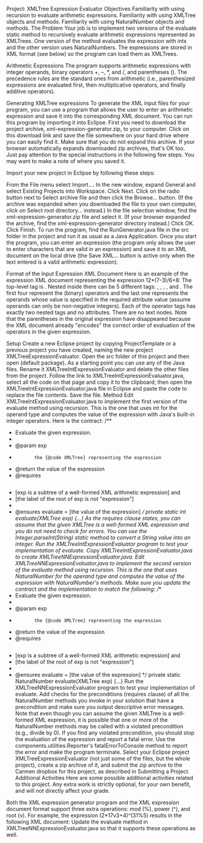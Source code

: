 Project: XMLTree Expression Evaluator
Objectives
Familiarity with using recursion to evaluate arithmetic expressions.
Familiarity with using XMLTree objects and methods.
Familiarity with using NaturalNumber objects and methods.
The Problem
Your job is to implement two versions of the evaluate static method to recursively evaluate arithmetic expressions represented as XMLTrees. One version of the method evaluates the expression with ints and the other version uses NaturalNumbers. The expressions are stored in XML format (see below) so the program can load them as XMLTrees.

Arithmetic Expressions
The program supports arithmetic expressions with integer operands, binary operators +, –, *, and /, and parentheses (). The precedence rules are the standard ones from arithmetic (i.e., parenthesized expressions are evaluated first, then multiplicative operators, and finally additive operators).

Generating XMLTree expressions
To generate the XML input files for your program, you can use a program that allows the user to enter an arithmetic expression and save it into the corresponding XML document. You can run this program by importing it into Eclipse. First you need to download the project archive, xml-expression-generator.zip, to your computer. Click on this download link and save the file somewhere on your hard drive where you can easily find it. Make sure that you do not expand this archive. If your browser automatically expands downloaded zip archives, that's OK too. Just pay attention to the special instructions in the following few steps. You may want to make a note of where you saved it.

Import your new project in Eclipse by following these steps:

From the File menu select Import....
In the new window, expand General and select Existing Projects into Workspace. Click Next.
Click on the radio button next to Select archive file and then click the Browse... button. (If the archive was expanded when you downloaded the file to your own computer, click on Select root directory... instead.)
In the file selection window, find the xml-expression-generator.zip file and select it. (If your browser expanded the archive, find the xml-expression-generator directory instead.) Click OK.
Click Finish.
To run the program, find the RunGenerator.java file in the src folder in the project and run it as usual as a Java Application. Once you start the program, you can enter an expression (the program only allows the user to enter characters that are valid in an expression) and save it to an XML document on the local drive (the Save XML... button is active only when the text entered is a valid arithmetic expression).

Format of the Input Expression XML Document
Here is an example of the expression XML document representing the expression 12*(7-3)/6+8:
<expression>
  <plus>
    <divide>
      <times>
        <number value="12" />
        <minus>
          <number value="7" />
          <number value="3" />
        </minus>
      </times>
      <number value="6" />
    </divide>
    <number value="8" />
  </plus>
</expression>
The top-level tag is <expression>. Nested inside there can be 5 different tags: <plus>, <minus>, <times>, <divide>, and <number>. The first four represent the (binary) operators and the last one represents the operands whose value is specified in the required attribute value (assume operands can only be non-negative integers). Each of the operator tags has exactly two nested tags and no attributes. There are no text nodes. Note that the parentheses in the original expression have disappeared because the XML document already "encodes" the correct order of evaluation of the operators in the given expression.

Setup
Create a new Eclipse project by copying ProjectTemplate or a previous project you have created, naming the new project XMLTreeExpressionEvaluator.
Open the src folder of this project and then open (default package). As a starting point you can use any of the Java files. Rename it XMLTreeIntExpressionEvaluator and delete the other files from the project.
Follow the link to XMLTreeIntExpressionEvaluator.java, select all the code on that page and copy it to the clipboard; then open the XMLTreeIntExpressionEvaluator.java file in Eclipse and paste the code to replace the file contents. Save the file.
Method
Edit XMLTreeIntExpressionEvaluator.java to implement the first version of the evaluate method using recursion. This is the one that uses int for the operand type and computes the value of the expression with Java's built-in integer operators. Here is the contract:
/**
 * Evaluate the given expression.
 * 
 * @param exp
 *            the {@code XMLTree} representing the expression
 * @return the value of the expression
 * @requires <pre>
 * [exp is a subtree of a well-formed XML arithmetic expression]  and
 *  [the label of the root of exp is not "expression"]
 * </pre>
 * @ensures evaluate = [the value of the expression]
 */
private static int evaluate(XMLTree exp) {...}
As the requires clause states, you can assume that the given XMLTree is a well-formed XML expression and you do not need to check for errors. You can use the Integer.parseInt(String) static method to convert a String value into an integer.
Run the XMLTreeIntExpressionEvaluator program to test your implementation of evaluate.
Copy XMLTreeIntExpressionEvaluator.java to create XMLTreeNNExpressionEvaluator.java.
Edit XMLTreeNNExpressionEvaluator.java to implement the second version of the evaluate method using recursion. This is the one that uses NaturalNumber for the operand type and computes the value of the expression with NaturalNumber's methods. Make sure you update the contract and the implementation to match the following:
/**
 * Evaluate the given expression.
 * 
 * @param exp
 *            the {@code XMLTree} representing the expression
 * @return the value of the expression
 * @requires <pre>
 * [exp is a subtree of a well-formed XML arithmetic expression]  and
 *  [the label of the root of exp is not "expression"]
 * </pre>
 * @ensures evaluate = [the value of the expression]
 */
private static NaturalNumber evaluate(XMLTree exp) {...}
Run the XMLTreeNNExpressionEvaluator program to test your implementation of evaluate.
Add checks for the preconditions (requires clause) of all the NaturalNumber methods you invoke in your solution that have a precondition and make sure you output descriptive error messages. Note that even though you can assume the given XMLTree is a well-formed XML expression, it is possible that one or more of the NaturalNumber methods may be called with a violated precondition (e.g., divide by 0). If you find any violated precondition, you should stop the evaluation of the expression and report a fatal error. Use the components.utilities.Reporter's fatalErrorToConsole method to report the error and make the program terminate.
Select your Eclipse project XMLTreeExpressionEvaluator (not just some of the files, but the whole project), create a zip archive of it, and submit the zip archive to the Carmen dropbox for this project, as described in Submitting a Project.
Additional Activities
Here are some possible additional activities related to this project. Any extra work is strictly optional, for your own benefit, and will not directly affect your grade.

Both the XML expression generator program and the XML expression document format support three extra operations: mod (%), power (^), and root (v). For example, the expression (2*17v3+4)^(31%5) results in the following XML document:
<expression>
  <power>
    <plus>
      <times>
        <number value="2" />
        <root>
          <number value="17" />
          <number value="3" />
        </root>
      </times>
      <number value="4" />
    </plus>
    <mod>
      <number value="31" />
      <number value="5" />
    </mod>
  </power>
</expression>
Update the evaluate method in XMLTreeNNExpressionEvaluator.java so that it supports these operations as well.
